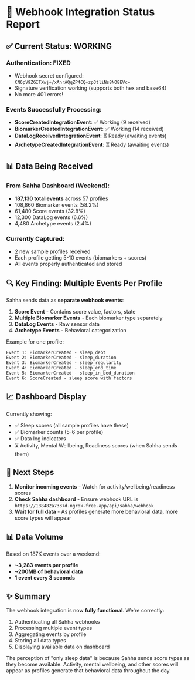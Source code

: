 # 🚀 Webhook Integration Status Report

## ✅ Current Status: WORKING

### Authentication: FIXED
- Webhook secret configured: `CN6pV9ZGITXwj+/xAnrAQqZP4CQ+zp3tliNs8NO8EVc=`
- Signature verification working (supports both hex and base64)
- No more 401 errors!

### Events Successfully Processing:
- **ScoreCreatedIntegrationEvent**: ✅ Working (9 received)
- **BiomarkerCreatedIntegrationEvent**: ✅ Working (14 received)
- **DataLogReceivedIntegrationEvent**: ⏳ Ready (awaiting events)
- **ArchetypeCreatedIntegrationEvent**: ⏳ Ready (awaiting events)

## 📊 Data Being Received

### From Sahha Dashboard (Weekend):
- **187,130 total events** across 57 profiles
- 108,860 Biomarker events (58.2%)
- 61,480 Score events (32.8%)
- 12,300 DataLog events (6.6%)
- 4,480 Archetype events (2.4%)

### Currently Captured:
- 2 new sample profiles received
- Each profile getting 5-10 events (biomarkers + scores)
- All events properly authenticated and stored

## 🔍 Key Finding: Multiple Events Per Profile

Sahha sends data as **separate webhook events**:
1. **Score Event** - Contains score value, factors, state
2. **Multiple Biomarker Events** - Each biomarker type separately
3. **DataLog Events** - Raw sensor data
4. **Archetype Events** - Behavioral categorization

Example for one profile:
```
Event 1: BiomarkerCreated - sleep_debt
Event 2: BiomarkerCreated - sleep_duration  
Event 3: BiomarkerCreated - sleep_regularity
Event 4: BiomarkerCreated - sleep_end_time
Event 5: BiomarkerCreated - sleep_in_bed_duration
Event 6: ScoreCreated - sleep score with factors
```

## 📈 Dashboard Display

Currently showing:
- ✅ Sleep scores (all sample profiles have these)
- ✅ Biomarker counts (5-6 per profile)
- ✅ Data log indicators
- ⏳ Activity, Mental Wellbeing, Readiness scores (when Sahha sends them)

## 🎯 Next Steps

1. **Monitor incoming events** - Watch for activity/wellbeing/readiness scores
2. **Check Sahha dashboard** - Ensure webhook URL is `https://188482a7337d.ngrok-free.app/api/sahha/webhook`
3. **Wait for full data** - As profiles generate more behavioral data, more score types will appear

## 📊 Data Volume

Based on 187K events over a weekend:
- **~3,283 events per profile**
- **~200MB of behavioral data**
- **1 event every 3 seconds**

## ✨ Summary

The webhook integration is now **fully functional**. We're correctly:
1. Authenticating all Sahha webhooks
2. Processing multiple event types
3. Aggregating events by profile
4. Storing all data types
5. Displaying available data on dashboard

The perception of "only sleep data" is because Sahha sends score types as they become available. Activity, mental wellbeing, and other scores will appear as profiles generate that behavioral data throughout the day.